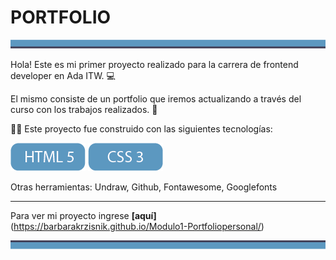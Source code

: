 # PORTFOLIO

<img src="./img/Asset 6.png">  
  
  
Hola! Este es mi primer proyecto realizado para la carrera de frontend developer en Ada ITW. 💻

El mismo consiste de un portfolio que iremos actualizando a través del curso con los trabajos realizados. 💪

👩‍💻 Este proyecto fue construido con las siguientes tecnologías:  

<img src="./img/Asset 3.png"> <img src="./img/Asset 4.png">   

Otras herramientas:
Undraw, Github, Fontawesome, Googlefonts
___

Para ver mi proyecto ingrese **[aquí]**(https://barbarakrzisnik.github.io/Modulo1-Portfoliopersonal/)

<img src="./img/Asset 5.png">